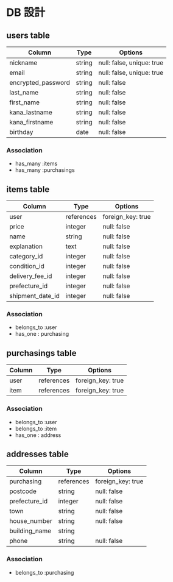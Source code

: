 # DB 設計

## users table
 
| Column             | Type                | Options                   |
|--------------------|---------------------|---------------------------|
| nickname           | string              | null: false, unique: true |
| email              | string              | null: false, unique: true |
| encrypted_password | string              | null: false               |
| last_name          | string              | null: false               |
| first_name         | string              | null: false               |
| kana_lastname      | string              | null: false               |
| kana_firstname     | string              | null: false               |
| birthday           | date                | null: false               |
 
### Association
* has_many :items
* has_many :purchasings


## items table

| Column             | Type                | Options                 |
|--------------------|---------------------|-------------------------|
| user               | references          | foreign_key: true       |
| price              | integer             | null: false             |
| name               | string              | null: false             |
| explanation        | text                | null: false             |
| category_id        | integer             | null: false             |
| condition_id       | integer             | null: false             |
| delivery_fee_id    | integer             | null: false             |
| prefecture_id      | integer             | null: false             |
| shipment_date_id   | integer             | null: false             |

### Association

* belongs_to :user
* has_one : purchasing


## purchasings table

| Column             | Type                | Options                 |
|--------------------|---------------------|-------------------------|
| user               | references          | foreign_key: true       |
| item               | references          | foreign_key: true       |

### Association
 
* belongs_to :user
* belongs_to :item
* has_one : address


## addresses table

| Column             | Type                | Options                 |
|--------------------|---------------------|-------------------------|
| purchasing         | references          | foreign_key: true       |
| postcode           | string              | null: false             |
| prefecture_id      | integer             | null: false             |
| town               | string              | null: false             |
| house_number       | string              | null: false             |
| building_name      | string              |                         |
| phone              | string              | null: false             |

### Association

* belongs_to :purchasing

